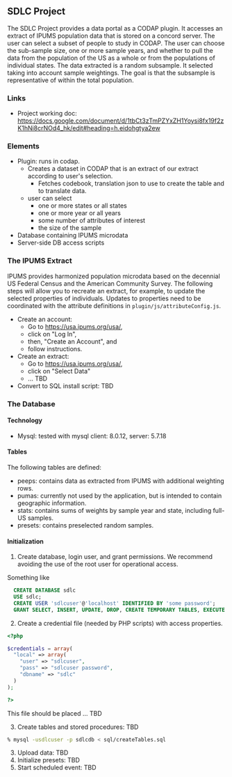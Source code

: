 ## SDLC Project

The SDLC Project provides a data portal as a CODAP plugin. It accesses an extract
of IPUMS population data that is stored on a concord server. The user can select
a subset of people to study in CODAP. The user can choose the sub-sample size,
one or more sample years, and whether to pull the data from the population of
the US as a whole or from the populations of individual states. The data
extracted is a random subsample. It selected taking into account sample
weightings. The goal is that the subsample is representative of within the total
population.

### Links

* Project working doc: https://docs.google.com/document/d/1tbCt3zTmPZYxZH1Yoysi8fx19f2zK1hNi8crNOd4_hk/edit#heading=h.eidohgtya2ew


### Elements

* Plugin: runs in codap.
  * Creates a dataset in CODAP that is an extract of our extract according
    to user's selection.
    * Fetches codebook, translation json to use to create the table and to
      translate data.
  * user can select
    * one or more states or all states
    * one or more year or all years
    * some number of attributes of interest
    * the size of the sample
* Database containing IPUMS microdata
* Server-side DB access scripts

### The IPUMS Extract

IPUMS provides harmonized population microdata based on the decennial US Federal Census and the American Community Survey. The following steps will allow you to recreate an extract, for example, to update the selected properties of individuals. Updates to properties need to be coordinated with the attribute definitions in `plugin/js/attributeConfig.js`.

* Create an account:
  * Go to https://usa.ipums.org/usa/,
  * click on "Log In",
  * then, "Create an Account", and
  * follow instructions.
* Create an extract:
  * Go to https://usa.ipums.org/usa/,
  * click on "Select Data"
  * ... TBD
* Convert to SQL install script: TBD

### The Database

#### Technology

* Mysql: tested with mysql client: 8.0.12, server: 5.7.18

#### Tables

The following tables are defined:

* peeps: contains data as extracted from IPUMS with additional weighting rows.
* pumas: currently not used by the application, but is intended to contain
geographic information.
* stats: contains sums of weights by sample year and state, including full-US samples.
* presets: contains preselected random samples.

#### Initialization

1. Create database, login user, and grant permissions. We recommend avoiding the
use of the root user for operational access.

Something like
```sql
  CREATE DATABASE sdlc
  USE sdlc;
  CREATE USER 'sdlcuser'@'localhost' IDENTIFIED BY 'some password';
  GRANT SELECT, INSERT, UPDATE, DROP, CREATE TEMPORARY TABLES, EXECUTE ON `sdlc`.* TO 'sdlcuser'@'localhost';
```

2. Create a credential file (needed by PHP scripts) with access properties.

```php
<?php

$credentials = array(
  "local" => array(
    "user" => "sdlcuser",
    "pass" => "sdlcuser password",
    "dbname" => "sdlc"
  )
);

?>
```
This file should be placed ... TBD

3. Create tables and stored procedures: TBD

```bash
% mysql -usdlcuser -p sdlcdb < sql/createTables.sql
```
3. Upload data: TBD
4. Initialize presets: TBD
5. Start scheduled event: TBD
